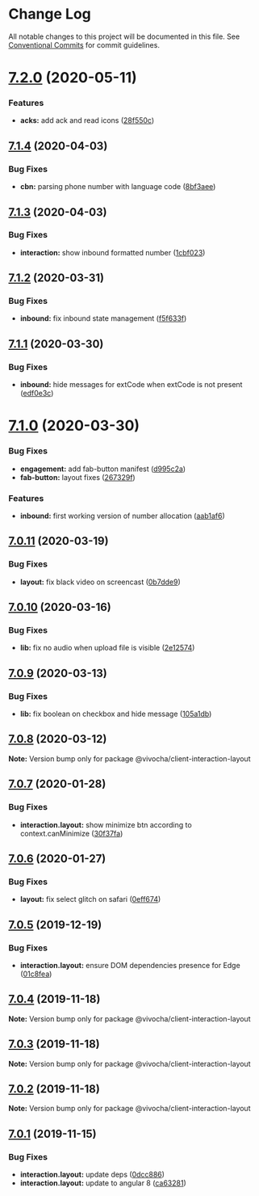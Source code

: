 # Change Log

All notable changes to this project will be documented in this file.
See [Conventional Commits](https://conventionalcommits.org) for commit guidelines.

# [7.2.0](https://github.com/vivocha/widgets/compare/@vivocha/client-interaction-layout@7.1.4...@vivocha/client-interaction-layout@7.2.0) (2020-05-11)


### Features

* **acks:** add ack and read icons ([28f550c](https://github.com/vivocha/widgets/commit/28f550c45b9a6dde54d80c19cd5acb6ec311c874))





## [7.1.4](https://github.com/vivocha/widgets/compare/@vivocha/client-interaction-layout@7.1.3...@vivocha/client-interaction-layout@7.1.4) (2020-04-03)


### Bug Fixes

* **cbn:** parsing phone number with language code ([8bf3aee](https://github.com/vivocha/widgets/commit/8bf3aee1ec7a31421242f3fb3caa39c4c67a0aba))





## [7.1.3](https://github.com/vivocha/widgets/compare/@vivocha/client-interaction-layout@7.1.2...@vivocha/client-interaction-layout@7.1.3) (2020-04-03)


### Bug Fixes

* **interaction:** show inbound formatted number ([1cbf023](https://github.com/vivocha/widgets/commit/1cbf02336f9c1ef142791aef825625376543b45b))





## [7.1.2](https://github.com/vivocha/widgets/compare/@vivocha/client-interaction-layout@7.1.1...@vivocha/client-interaction-layout@7.1.2) (2020-03-31)


### Bug Fixes

* **inbound:** fix inbound state management ([f5f633f](https://github.com/vivocha/widgets/commit/f5f633f3e175e7706077aada44ceb22d1e5365d4))





## [7.1.1](https://github.com/vivocha/widgets/compare/@vivocha/client-interaction-layout@7.1.0...@vivocha/client-interaction-layout@7.1.1) (2020-03-30)


### Bug Fixes

* **inbound:** hide messages for extCode when extCode is not present ([edf0e3c](https://github.com/vivocha/widgets/commit/edf0e3c26b077316537fc4c28dc32cfb2aff720c))





# [7.1.0](https://github.com/vivocha/widgets/compare/@vivocha/client-interaction-layout@7.0.11...@vivocha/client-interaction-layout@7.1.0) (2020-03-30)


### Bug Fixes

* **engagement:** add fab-button manifest ([d995c2a](https://github.com/vivocha/widgets/commit/d995c2a043cbc80896652af2e8d9c3d9ef65f44d))
* **fab-button:** layout fixes ([267329f](https://github.com/vivocha/widgets/commit/267329f7b839439ffc3e721c443640c126385395))


### Features

* **inbound:** first working version of number allocation ([aab1af6](https://github.com/vivocha/widgets/commit/aab1af6b7d3878813382ed9bca1fc9623f9807a0))





## [7.0.11](https://github.com/vivocha/widgets/compare/@vivocha/client-interaction-layout@7.0.10...@vivocha/client-interaction-layout@7.0.11) (2020-03-19)


### Bug Fixes

* **layout:** fix black video on screencast ([0b7dde9](https://github.com/vivocha/widgets/commit/0b7dde9b2323756e27f85716f3083e8fea6540c1))





## [7.0.10](https://github.com/vivocha/widgets/compare/@vivocha/client-interaction-layout@7.0.9...@vivocha/client-interaction-layout@7.0.10) (2020-03-16)


### Bug Fixes

* **lib:** fix no audio when upload file is visible ([2e12574](https://github.com/vivocha/widgets/commit/2e125743eccc73ca4cdcaf5472bf0ad74d23c59d))





## [7.0.9](https://github.com/vivocha/widgets/compare/@vivocha/client-interaction-layout@7.0.8...@vivocha/client-interaction-layout@7.0.9) (2020-03-13)


### Bug Fixes

* **lib:** fix boolean on checkbox and hide message ([105a1db](https://github.com/vivocha/widgets/commit/105a1dbb93e9549cced3a6ecc05a8468e0a1e591))





## [7.0.8](https://github.com/vivocha/widgets/compare/@vivocha/client-interaction-layout@7.0.7...@vivocha/client-interaction-layout@7.0.8) (2020-03-12)

**Note:** Version bump only for package @vivocha/client-interaction-layout





## [7.0.7](https://github.com/vivocha/widgets/compare/@vivocha/client-interaction-layout@7.0.6...@vivocha/client-interaction-layout@7.0.7) (2020-01-28)


### Bug Fixes

* **interaction.layout:** show minimize btn according to context.canMinimize ([30f37fa](https://github.com/vivocha/widgets/commit/30f37fadbb2bbb5b249b6fb091611ca41f0761d6))





## [7.0.6](https://github.com/vivocha/widgets/compare/@vivocha/client-interaction-layout@7.0.5...@vivocha/client-interaction-layout@7.0.6) (2020-01-27)


### Bug Fixes

* **layout:** fix select glitch on safari ([0eff674](https://github.com/vivocha/widgets/commit/0eff67487efc3f699c904a026528fd9135d67d49))





## [7.0.5](https://github.com/vivocha/widgets/compare/@vivocha/client-interaction-layout@7.0.4...@vivocha/client-interaction-layout@7.0.5) (2019-12-19)


### Bug Fixes

* **interaction.layout:** ensure DOM dependencies presence for Edge ([01c8fea](https://github.com/vivocha/widgets/commit/01c8feab476ae43c7a7e2ccb49fed217ead004b3))





## [7.0.4](https://github.com/vivocha/widgets/compare/@vivocha/client-interaction-layout@7.0.3...@vivocha/client-interaction-layout@7.0.4) (2019-11-18)

**Note:** Version bump only for package @vivocha/client-interaction-layout





## [7.0.3](https://github.com/vivocha/widgets/compare/@vivocha/client-interaction-layout@7.0.2...@vivocha/client-interaction-layout@7.0.3) (2019-11-18)

**Note:** Version bump only for package @vivocha/client-interaction-layout





## [7.0.2](https://github.com/vivocha/widgets/compare/@vivocha/client-interaction-layout@7.0.1...@vivocha/client-interaction-layout@7.0.2) (2019-11-18)

**Note:** Version bump only for package @vivocha/client-interaction-layout





## [7.0.1](https://github.com/vivocha/widgets/compare/@vivocha/client-interaction-layout@7.0.0...@vivocha/client-interaction-layout@7.0.1) (2019-11-15)


### Bug Fixes

* **interaction.layout:** update deps ([0dcc886](https://github.com/vivocha/widgets/commit/0dcc8863214eda0ac02d7a1ef8f53f9336072bfa))
* **interaction.layout:** update to angular 8 ([ca63281](https://github.com/vivocha/widgets/commit/ca632818b7e218bc54ecfc9705bfd707825848c4))
